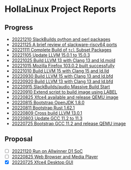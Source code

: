 # HollaLinux Project Reports


## Progress
- [20221210 SlackBuilds python and perl packages](/reports/progress-20221210.md)
- [20221125 A brief review of slackware-riscv64 ports](/reports/overview-20221125.md)
- [20221111 Complete Build of `tcl` Subset Packages](/reports/progress-20221111.md)
- [20221105 Update LLVM 15.0.1 to 15.0.3](/reports/progress-20221105.md)
- [20221025 Build LLVM 13 with Clang 13 and ld.mold](/reports/progress-20221025.md)
- [20221015 Mozilla Firefox 103.0.2 built successfully](/reports/progress-20221015.md)
- [20221010 Build LLVM 15 with Clang 15 and ld.lld](/reports/progress-20221010.md)
- [20220930 Build LLVM 15 with Clang 13 and ld.bfd](/reports/progress-20220930.md)
- [20220920 Build LLVM 13 with Clang 13 and ld.bfd](/reports/progress-20220920.md)
- [20220915 SlackBuilds/audio Massive Build Start](/reports/progress-20220915.md)
- [20220910 Extend script to build image using LABEL](/reports/progress-20220910.md)
- [20220825 Xfce4 available and release QEMU image](/reports/progress-20220825.md)
- [20220815 Bootstrap OpenJDK 1.8.0](/reports/progress-20220815.md)
- [20220811 Bootstrap Rust 1.62.1](/reports/progress-20220811.md)
- [20220809 Cross build LLVM 13.0.1](/reports/progress-20220809.md)
- [20220803 Update GCC 11.2 to 11.3](/reports/progress-20220803.md)
- [20220725 Bootstrap GCC 11.2 and release QEMU image](/reports/progress-20220725.md)


## Proposal
- [ ] [20221120 Run on Allwinner D1 SoC](/reports/proposal-20221120.md)
- [ ] [20220825 Web Browser and Media Player](/reports/proposal-20220825.md)
- [x] [20220725 Xfce4 Desktop GUI](/reports/proposal-20220725.md)
